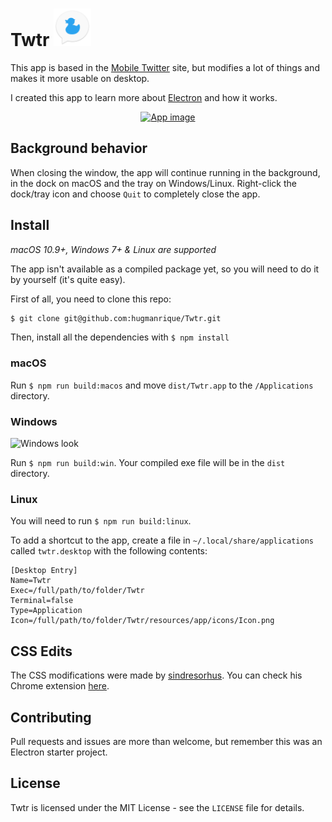 # Twtr <img src="icons/Icon.png" width="60" alt="Logo">

This app is based in the [Mobile Twitter](https://mobile.twitter.com/) site, but modifies a lot of things and makes it more usable on desktop.

I created this app to learn more about [Electron](https://electron.atom.io/) and how it works.

<div align="center">
	<a href="https://github.com/sindresorhus/anatine/releases/latest" align="center">
		<img alt="App image" src="http://i.imgur.com/iOaLeGu.png" width="617">
	</a>
</div>

## Background behavior
When closing the window, the app will continue running in the background, in the dock on macOS and the tray on Windows/Linux. Right-click the dock/tray icon and choose ``Quit`` to completely close the app.

## Install
*macOS 10.9+, Windows 7+ & Linux are supported*

The app isn't available as a compiled package yet, so you will need to do it by yourself (it's quite easy).

First of all, you need to clone this repo:
```bash
$ git clone git@github.com:hugmanrique/Twtr.git
```

Then, install all the dependencies with `$ npm install`

### macOS
Run `$ npm run build:macos` and move `dist/Twtr.app` to the `/Applications` directory.

### Windows
<img src="http://i.imgur.com/yTF31bu.png" width="200" alt="Windows look">

Run `$ npm run build:win`. Your compiled exe file will be in the `dist` directory.

### Linux
You will need to run `$ npm run build:linux`.

To add a shortcut to the app, create a file in `~/.local/share/applications` called `twtr.desktop` with the following contents:

```
[Desktop Entry]
Name=Twtr
Exec=/full/path/to/folder/Twtr
Terminal=false
Type=Application
Icon=/full/path/to/folder/Twtr/resources/app/icons/Icon.png
```

## CSS Edits
The CSS modifications were made by [sindresorhus](https://github.com/sindresorhus). You can check his Chrome extension [here](https://chrome.google.com/webstore/detail/refined-twitter/nlfgmdembofgodcemomfeimamihoknip).

## Contributing
Pull requests and issues are more than welcome, but remember this was an Electron starter project.

## License
Twtr is licensed under the MIT License - see the `LICENSE` file for details.